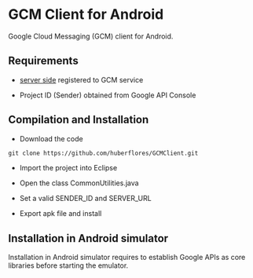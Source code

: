 GCM Client for Android
======================

Google Cloud Messaging (GCM) client for Android. 


Requirements
-------------
- [server side](https://github.com/huberflores/GCMServer.git) registered to GCM service 

- Project ID (Sender) obtained from Google API Console


Compilation and Installation
----------------------------
- Download the code
```xml
git clone https://github.com/huberflores/GCMClient.git
````

- Import the project into Eclipse

- Open the class CommonUtilities.java

- Set a valid SENDER_ID and SERVER_URL

- Export apk file and install


Installation in Android simulator
--------------------------------

Installation in Android simulator requires to establish Google APIs as core libraries before starting the emulator.




